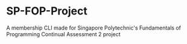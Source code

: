 # SP-FOP-Project
A membership CLI made for Singapore Polytechnic's Fundamentals of Programming Continual Assessment 2 project
